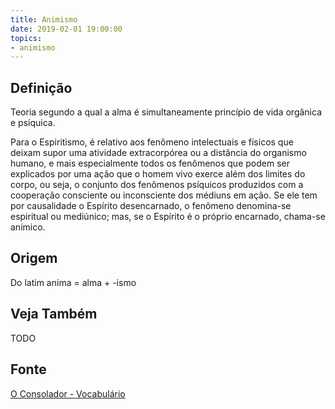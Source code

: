 ```yaml
---
title: Animismo
date: 2019-02-01 19:00:00
topics:
- animismo
---
```


## Definição
Teoria segundo a qual a alma é simultaneamente princípio de vida orgânica e psíquica. 

Para o Espiritismo, é relativo aos fenômeno intelectuais e físicos que deixam
supor uma atividade extracorpórea ou a distância do organismo humano, e mais
especialmente todos os fenômenos que podem ser explicados por uma ação que o
homem vivo exerce além dos limites do corpo, ou seja, o conjunto dos fenômenos
psíquicos produzidos com a cooperação consciente ou inconsciente dos médiuns em
ação. Se ele tem por causalidade o Espírito desencarnado, o fenômeno denomina-se
espiritual ou mediúnico; mas, se o Espírito é o próprio encarnado, chama-se
anímico.

## Origem
Do latim anima = alma + -ismo

## Veja Também
TODO

## Fonte
[O Consolador - Vocabulário](http://www.oconsolador.com.br/linkfixo/vocabulario/principal.html)

